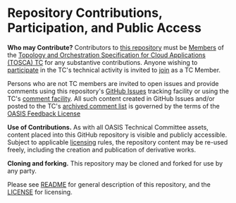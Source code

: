 # Repository Contributions, Participation, and Public Access

**Who may Contribute?** Contributors to [this repository](https://github.com/oasis-tcs/tosca-specs/) must be [Members](https://www.oasis-open.org/policies-guidelines/oasis-defined-terms-2017-05-26#dMember) of the [Topology and Orchestration Specification for Cloud Applications (TOSCA) TC](https://www.oasis-open.org/committees/tosca/) for any substantive contributions.  Anyone wishing to [participate](https://www.oasis-open.org/org/faq#committee-participation) in the TC's technical activity is invited to [join](https://www.oasis-open.org/committees/join) as a TC Member.

Persons who are not TC members are invited to open issues and provide comments using this repository's [GitHub Issues](https://github.com/oasis-tcs/tosca-specs/issues/new) tracking facility or using the TC's [comment facility](https://www.oasis-open.org/committees/comments/index.php?wg_abbrev=tosca). All such content created in GitHub Issues and/or posted to the TC's [archived comment list](https://lists.oasis-open.org/archives/tosca-comment/) is governed by the terms of the [OASIS Feedback License](https://www.oasis-open.org/policies-guidelines/ipr#appendixa)

**Use of Contributions.**  As with all OASIS Technical Committee assets, content placed into this GitHub repository is visible and publicly accessible.  Subject to applicable [licensing](https://github.com/oasis-tcs/tosca-specs/blob/main/LICENSE.md) rules, the repository content may be re-used freely, including the creation and publication of derivative works.

**Cloning and forking.** This repository may be cloned and forked for use by any party. 

Please see [README](https://github.com/oasis-tcs/tosca-specs/blob/main/README.md) for general description of this repository, and the [LICENSE](https://github.com/oasis-tcs/tosca-specs/blob/main/LICENSE.md) for licensing.
